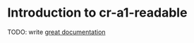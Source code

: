 # Introduction to cr-a1-readable

TODO: write [great documentation](http://jacobian.org/writing/what-to-write/)
